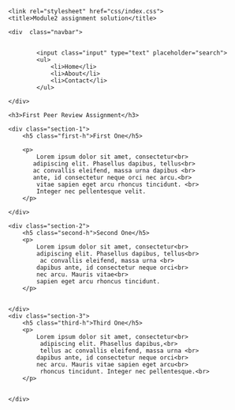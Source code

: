 <!DOCTYPE html>
<html lang="en">
<head>
    <meta charset="UTF-8">
    <meta http-equiv="X-UA-Compatible" content="IE=edge">
    <meta name="viewport" content="width=device-width, initial-scale=1.0">

    <link rel="stylesheet" href="css/index.css">
    <title>Module2 assignment solution</title>
</head>
<body>

    <div  class="navbar">
        

            <input class="input" type="text" placeholder="search">
            <ul>
                <li>Home</li>
                <li>About</li>
                <li>Contact</li>
            </ul>
        
    </div> 

    <h3>First Peer Review Assignment</h3>

   <div class="container">
    
    <div class="section-1">
        <h5 class="first-h">First One</h5>
        
        <p>
            Lorem ipsum dolor sit amet, consectetur<br>
           adipiscing elit. Phasellus dapibus, tellus<br> 
           ac convallis eleifend, massa urna dapibus <br>
           ante, id consectetur neque orci nec arcu.<br>
            vitae sapien eget arcu rhoncus tincidunt. <br>
            Integer nec pellentesque velit. 
        </p>

    </div>
    
    <div class="section-2">
        <h5 class="second-h">Second One</h5>
        <p>
            Lorem ipsum dolor sit amet, consectetur<br>
            adipiscing elit. Phasellus dapibus, tellus<br>
             ac convallis eleifend, massa urna <br>
            dapibus ante, id consectetur neque orci<br> 
            nec arcu. Mauris vitae<br>
            sapien eget arcu rhoncus tincidunt.
        </p>


    </div>
    <div class="section-3">
        <h5 class="third-h">Third One</h5>
        <p>
            Lorem ipsum dolor sit amet, consectetur<br>
             adipiscing elit. Phasellus dapibus,<br> 
             tellus ac convallis eleifend, massa urna <br>
            dapibus ante, id consectetur neque orci<br> 
            nec arcu. Mauris vitae sapien eget arcu<br>
             rhoncus tincidunt. Integer nec pellentesque.<br> 
        </p>


    </div>
</div> 
</body>
</html>
